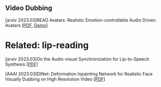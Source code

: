 ## Video Dubbing


[arxiv 2023.03]READ Avatars: Realistic Emotion-controllable Audio Driven Avatars [[PDF](https://arxiv.org/abs/2303.00744), [Demo](https://www.youtube.com/watch?v=QSyMl3vV0pA&feature=youtu.be)]





# Related: lip-reading  
[arxiv 2023.03]On the Audio-visual Synchronization for Lip-to-Speech Synthesis [[PDF](https://arxiv.org/abs/2303.00502)]

[AAAI 2023.03]DINet: Deformation Inpainting Network for Realistic Face Visually Dubbing on High Resolution Video [[PDF](https://arxiv.org/abs/2303.03988)]

